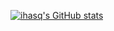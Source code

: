 [![ihasq's GitHub stats](https://github-readme-stats.vercel.app/api?username=ihasq)](https://github.com/anuraghazra/github-readme-stats)
